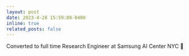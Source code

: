 ```yaml
---
layout: post
date: 2023-4-28 15:59:00-0400
inline: true
related_posts: false
---
```


Converted to full time Research Engineer at Samsung AI Center NYC :clap:
